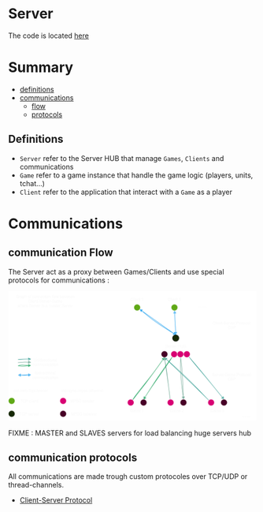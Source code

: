 # Server
The code is located [here](/server/src/)

# Summary
  - [definitions](#definitions)
  - [communications](#communications)
    - [flow](#communication-flow)
    - [protocols](#communication-protocols)
## Definitions
  - `Server` refer to the Server HUB that manage `Games`, `Clients` and communications
  - `Game` refer to a game instance that handle the game logic (players, units, tchat...)
  - `Client` refer to the application that interact with a `Game` as a player

# Communications
## communication Flow
The Server act as a proxy between Games/Clients and use special protocols for communications :

![communication flow graph](./assets/communication.drawio.svg)

FIXME : MASTER and SLAVES servers for load balancing huge servers hub 

## communication protocols
All communications are made trough custom protocoles over TCP/UDP or thread-channels.
- [Client-Server Protocol](./csp/index.md)